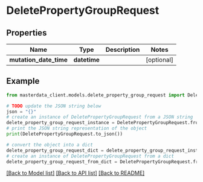 # DeletePropertyGroupRequest


## Properties

Name | Type | Description | Notes
------------ | ------------- | ------------- | -------------
**mutation_date_time** | **datetime** |  | [optional] 

## Example

```python
from masterdata_client.models.delete_property_group_request import DeletePropertyGroupRequest

# TODO update the JSON string below
json = "{}"
# create an instance of DeletePropertyGroupRequest from a JSON string
delete_property_group_request_instance = DeletePropertyGroupRequest.from_json(json)
# print the JSON string representation of the object
print(DeletePropertyGroupRequest.to_json())

# convert the object into a dict
delete_property_group_request_dict = delete_property_group_request_instance.to_dict()
# create an instance of DeletePropertyGroupRequest from a dict
delete_property_group_request_from_dict = DeletePropertyGroupRequest.from_dict(delete_property_group_request_dict)
```
[[Back to Model list]](../README.md#documentation-for-models) [[Back to API list]](../README.md#documentation-for-api-endpoints) [[Back to README]](../README.md)


